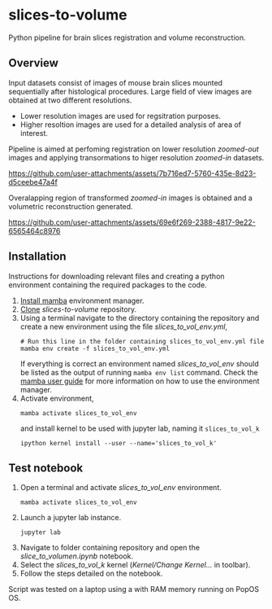 # slices-to-volume
Python pipeline for brain slices registration and volume reconstruction.

## Overview
Input datasets consist of images of mouse brain slices mounted sequentially after histological procedures. 
Large field of view images are obtained at two different resolutions.
- Lower resolution images are used for regsitration purposes.
- Higher resoltion images are used for a detailed analysis of area of interest.

Pipeline is aimed at perfoming registration on lower resolution *zoomed-out* images and applying transormations to higer resolution *zoomed-in* datasets.



https://github.com/user-attachments/assets/7b716ed7-5760-435e-8d23-d5ceebe47a4f



Overalapping region of transformed *zoomed-in* images is obtained and a volumetric reconstruction generated.



https://github.com/user-attachments/assets/69e6f269-2388-4817-9e22-6565464c8976




## Installation
Instructions for downloading relevant files and creating a python environment containing the required packages to the code.

1. [Install mamba](https://mamba.readthedocs.io/en/latest/installation/mamba-installation.html) environment manager.
2. [Clone](https://docs.github.com/en/repositories/creating-and-managing-repositories/cloning-a-repository) *slices-to-volume* repository.
3. Using a terminal navigate to the directory containing the repository and create a new environment using the file *slices_to_vol_env.yml*,
   ```
   # Run this line in the folder containing slices_to_vol_env.yml file
   mamba env create -f slices_to_vol_env.yml 
   ``` 
   If everything is correct an environment named *slices_to_vol_env* should be listed as the output of running `mamba env list` command.
   Check the [mamba user guide](https://mamba.readthedocs.io/en/latest/user_guide/mamba.html#mamba) for more information on how to use the environment manager.   
4. Activate environment, 
   ```
   mamba activate slices_to_vol_env
   ```
   and install kernel to be used with jupyter lab, naming it `slices_to_vol_k`
   ```
   ipython kernel install --user --name='slices_to_vol_k'
   ```
   
## Test notebook
1. Open a terminal and activate *slices_to_vol_env* environment.
   ```
   mamba activate slices_to_vol_env
   ``` 
2. Launch a jupyter lab instance.
   ```
   jupyter lab
   ```
3. Navigate to folder containing repository and open the *slice_to_volumen.ipynb* notebook.
4. Select the *slices_to_vol_k* kernel (*Kernel/Change Kernel...* in toolbar).
5. Follow the steps detailed on the notebook.

Script was tested on a laptop using a with RAM memory running on PopOS OS.

